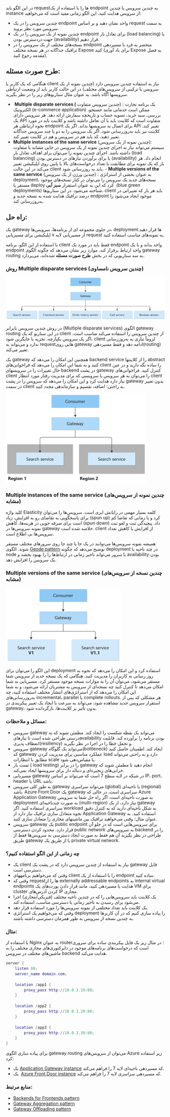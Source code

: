 در این الگو باید requestها را با استفاده از یک endpoint به چندین سرویس یا چندین instance از سرویس هدایت کنید. این الگو زمانی مفید است که می‌خواهید:

- چندین سرویس را در یک endpoint واحد نشان دهید و بر اساس request به سمت سرویس مورد نظر بروید.
- چندین نمونه از یک سرویس را در یک endpoint برای تعادل بار (load balancing) یا  جهت دردسترس بودن (availability)  قرار دهیم.
- نسخه‌های مختلف از یک سرویس را در  endpoint منحصر به فرد با مسیردهی ترافیک جداگانه در هر نسخه‌ مختلف Expose  کنید (برای یاد آوری Expose به فصل مقدمه  رجوع کنید).

## **طرح صورت مسئله:**

هنگامی که یک کاربر یا client نیاز به استفاده چندین سرویس دارد (چندین نمونه از یک سرویس یا ترکیبی از سرویس‌های مختلف) در این حالت کاربر باید از وضعیت ارتباطی سرویسها آگاه باشد. به عنوان مثال سناریوهای زیر را در نظر بگیرید.

-  **Multiple disparate services (** چندین سرویس متفاوت) : یک برنامه تجارت الکترونیک (e-commerce application) ممکن است خدماتی مانند جستجو، بررسی، سبد خرید، تسویه حساب و تاریخچه سفارش ارائه دهد. هر سرویس دارای یک API متفاوت است که کلاینت باید با آن تعامل داشته باشد و کلاینت باید در مورد نحوه ارتباطی هر endpoint برای اتصال به سرویسها بداند. اگر یک API تغییر کند، کلاینت نیز باید به‌روزرسانی شود. اگر یک سرویس را به دو یا چند سرویس جداگانه تغییر دهید، کد باید هم در سرویس و هم در کلاینت تغییر کند.
- **Multiple instances of the same service** (چندین نمونه از یک سرویس): سیستم می‌تواند نیاز به اجرای چندین نمونه از یک سرویس در جایی مشابه یا متفاوت داشته باشد. اجرای چندین نمونه را می‌توان برای اهداف تعادل بار (load balancing) یا برای برآوردن نیازهای در دسترس بودن (availability) انجام داد. هر بار که یک نمونه برای مطابقت با تعداد درخواست‌های بالا یا پایین روی اپلیکیشن تغییر می‌کند در این حالت client باید به روزرسانی شود.
- **Multiple versions of the same service** (چندین ورژن از یک سرویس) : به عنوان بخشی از استراتژی deployment، نسخه‌های جدید یک سرویس را می‌توان در کنار نسخه‌های موجود مستقر یا deploy کرد که این به عنوان استقرار **سبز آبی**  (blue green deployments) شناخته می‌شود. در این سناریوها، client باید هر بار که تغییراتی در درصد ترافیک هدایت شده به نسخه جدید و endpoint موجود ایجاد می‌شود را به‌روزرسانی کند.

## **راه حل:**

یک gateway در جلوی مجموعه ای از برنامه‌ها، سرویس‌ها، deploymentها قرار دهید. از مسیریابی لایه ۷ اپلیکیشن برای مسیریابی request به نمونه‌های مناسب استفاده کنید.

با استفاده از این الگو، برنامه client فقط باید در مورد یک endpoint واحد بداند و با یک endpoint واحد ارتباط برقرار کند. موارد زیر نشان می‌دهد که چگونه الگوی gateway routing به سه سناریویی که در بخش **طرح صورت مسئله** شده‌اند، می‌پردازد.

### روش Multiple disparate services (چندین سرویس نامساوی)

![gateway-multiple-services](../assets/design_implementation/gateway-multiple-services.png)


در روش چندین سرویس نابرابر (Multiple disparate services) الگوی gateway routing در این سناریو که یک client از چندین سرویس را استفاده می‌کند مناسب است. اگر یک سرویس یکپارچه، تجزیه یا جایگزین شود، client لزوماً نیازی به به‌روزرسانی ندارد و می‌تواند به requestهایی روی gateway ادامه دهد و فقط مسیردهی(routing) تغییر می‌کند.

یک gateway همچنین این امکان را می‌دهد که backend service را از کلاینتها abstract کنید و به شما این امکان را می‌دهد که فراخوانی‌های client را ساده نگه دارید و در عین حال تغییرات را در سرویسهای backend در پشت gateway کنترل کنید. فراخوانی‌های client را می‌توان به هر سرویس یا سرویسی که برای مدیریت رفتار مورد انتظار client نیاز دارد هدایت کرد و این امکان را می‌دهد که سرویس را در پشت gateway بدون تغییر در سمت client به راحتی؛ اضافه، تقسیم و سازماندهی مجدد کنید.


![](../assets/design_implementation/gateway-multiple-regions.png)

### Multiple instances of the same service (چندین نمونه از سرویس‌های مشابه)

کلید واژه Elasticity کلمه بسیار مهمی در رایانش ابری است. سرویس‌ها را می‌توان برای پاسخگویی به تقاضای رو به افزایش، زیاد (spun up) کرد و یا زمانی که تقاضا کم است برای صرفه جویی در هزینه‌ها، کاهش (spun down) داد. پیچیدگی ثبت و لغو ثبت نمونه سرویس‌ها در gateway خلاصه شده است. client از افزایش یا کاهش تعداد سرویس‌ها بی اطلاع است.

همیشه نمونه سرویس‌ها می‌توانند در یک جا یا چند جا روی سرورهای مختلف مستقر شوند. الگوی [Geode pattern](https://learn.microsoft.com/en-us/azure/architecture/patterns/geodes) توضیح می‌دهد که چگونه deployment در چند ناحیه  یا node یا سرور می‌تواند تاخیر زمانی در ارتباط‌ها را را بهبود بخشد و availability بودن یک سرویس را افزایش دهد.

###  Multiple versions of the same service (چندین نسخه از سرویس‌های مشابه)

![](../assets/design_implementation/gateway-multiple-versions.png)

این الگو را می‌توان برای deployment استفاده کرد و این امکان را می‌دهد که نحوه به روز رسانی به کاربران را مدیریت کنید. هنگامی که یک نسخه جدید از سرویس شما مستقر می‌شود، می‌توان آن را به موازات نسخه موجود مستقر کرد. مسیریابی به شما امکان می‌دهد تا کنترل کنید چه نسخه‌ای از سرویس به مشتریان ارائه می‌شود، و به شما این امکان را می‌دهد که از استراتژی‌های انتشار مختلف استفاده کنید، چه به‌روزرسانی‌های incremental، parallel یا complete rollouts. هر مشکلی که پس از استقرار سرویس جدید مشاهده شود، می‌تواند به سرعت با ایجاد یک تغییر پیکربندی در gateway، بدون تأثیر بر کلاینت‌ها، بازگردانده شود.

### مسائل و ملاحظات:

- سرویس gateway می‌تواند یک نقطه شکست را ایجاد کند. مطمئن شوید که به درستی طراحی شده است تا نیازهایavailability بودن برنامه را برآورده کند. قابلیت انعطاف پذیری(resiliency) و تحمل خطا را در اجرا در نظر بگیرید.
- سرویس gateway می‌تواند یک گلوگاه(bottleneck) ایجاد کند. اطمینان حاصل کنید که gateway عملکرد مناسبی برای مدیریت کردن load دارد و به راحتی می‌تواند مطابق با انتظارات scale یا مقیاس‌دهی شود.
- تست بار ( load testing) را در برابر gateway انجام دهید تا مطمئن شوید که خرابی‌های زنجیره‌ای و دنباله دار برای سرویسها ایجاد نمی‌کند.
- مسیریابی gateway در شبکه در لایه سطح 7 است که می‌تواند بر اساس IP، port، header یا URL باشد.
- به طور کلی سرویس gateway  می‌تواند  سراسری (global) یا ناحیه‌ای (regional)  باشد. Azure Front Door یک gateway سراسری  است، در حالی که Azure Application Gateway به صورت ناحیه‌ای است. اگر راه حل شما به سرویس deployment  به صورت چندناحیه‌ای (multi-region) نیاز دارد، از یک  gateway سراسری استفاده کنید. اگر workload به شکل ناحیه‌ای دارید که به کنترل دقیق نحوه متعادل سازی ترافیک نیاز دارد از Application Gateway استفاده کنید. به عنوان مثال؛ وقتی می‌خواهید ترافیک بین ماشینهای مجازی را متعادل سازی  کنید.
- سرویس gateway یک public endpoint برای سرویس‌هایی است که در جلو آن قرار دارد. محدود کردن دسترسی public network به سرویس‌های backend  را در طراحی در نظر بگیرید آن هم فقط به صورت ایجاد دسترسی به سرویس‌ها فقط از طریق gateway یا از طریق یک private virtual network.

### **چه زمانی از این الگو استفاده کنیم؟**

- یک client نیاز به استفاده از چندین سرویس دارد که در پشت یک gateway قابل دسترسی است.
- وقتی که می‌خواهیم برنامههای client را با استفاده از یک endpoint ساده کنید.
- وقتی که requestها را از externally addressable endpoints به internal virtual endpoints هدایت یا مسیردهی کنید، مانند قرار دادن پورت‌های یک VM برای cluster کردن آدرس‌های IP مجازی.
- یک کلاینت باید سرویس‌هایی را که در چندین ناحیه مختلف (فیزیکی/مجازی) اجرا می‌شود برای رسیدن به تاخیر زمانی یا دسترسی مناسب، استفاده کند.
- یک کلاینت باید تعداد مختلفی از نمونه سرویس‌ها را مورد استفاده قرار دهد.
- وقتی که می‌خواهیم یک استراتژی deployment  را پیاده سازی کنیم که در آن کاربرها به چندین نسخه از سرویس به طور همزمان دسترسی داشته باشند.

### مثال:

با استفاده از Nginx به عنوان router؛ در مثال زیر یک فایل پیکربندی ساده برای سروری است که درخواست‌های برنامه‌های موجود در دایرکتوری‌های مجازی مختلف را به ماشین‌های مختلف در سرویس backend هدایت می‌کند.

```lua
server {
    listen 80;
    server_name domain.com;

    location /app1 {
        proxy_pass http://10.0.3.10:80;
    }

    location /app2 {
        proxy_pass http://10.0.3.20:80;
    }

    location /app3 {
        proxy_pass http://10.0.3.30:80;
    }
}
```


  
برای پیاده سازی الگوی gateway routing می‌توان از سرویس‌های Azure زیر استفاده کرد:

- یک [Application Gateway instance](https://learn.microsoft.com/en-us/azure/application-gateway/tutorial-multiple-sites-cli) که مسیردهی ناحیه‌ای لایه 7 را فراهم می‌کند.
- یک  [Azure Front Door instance](https://learn.microsoft.com/en-us/azure/frontdoor) که مسیردهی سراسری لایه 7 را فراهم می‌کند.

### منابع مرتبط:

- [Backends for Frontends pattern](https://learn.microsoft.com/en-us/azure/architecture/patterns/backends-for-frontends)
- [Gateway Aggregation pattern](https://learn.microsoft.com/en-us/azure/architecture/patterns/gateway-aggregation)
- [Gateway Offloading pattern](https://learn.microsoft.com/en-us/azure/architecture/patterns/gateway-offloading)